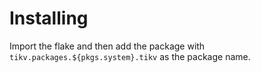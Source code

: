 # Installing
Import the flake and then add the package with `tikv.packages.${pkgs.system}.tikv` as the package name.
